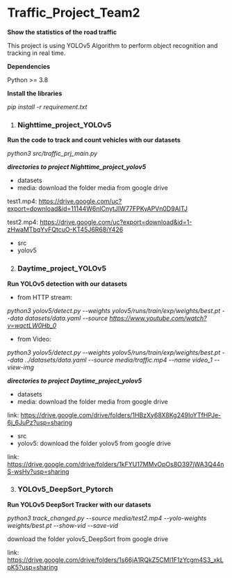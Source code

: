 # Traffic_Project_Team2

**Show the statistics of the road traffic**

This project is using YOLOv5  Algorithm to perform object recognition and tracking in real time.

**Dependencies**

Python >= 3.8

**Install the libraries**

*pip install -r requirement.txt*

1. ### Nighttime_project_YOLOv5


**Run the code to track and count vehicles with our datasets**

*python3 src/traffic_prj_main.py*

***directories to project Nighttime_project_yolov5***

 - datasets
 - media: download the folder media from google drive 
 
 test1.mp4: https://drive.google.com/uc?export=download&id=11144W6nlCnytJIW77FPKyAPVn0D9AITJ

 test2.mp4: https://drive.google.com/uc?export=download&id=1-zHwaMTbqYvFQtcuO-KT45J6R68iY426
 
 - src
 - yolov5

2. ### Daytime_project_YOLOv5

**Run YOLOv5 detection with our datasets**

- from HTTP stream:

*python3 yolov5/detect.py --weights yolov5/runs/train/exp/weights/best.pt  --data datasets/data.yaml --source https://www.youtube.com/watch?v=wqctLW0Hb_0*

- from Video: 

*python3 yolov5/detect.py --weights yolov5/runs/train/exp/weights/best.pt  --data ../datasets/data.yaml --source media/traffic.mp4 --name video_1 --view-img*

***directories to project Daytime_project_yolov5***

 - datasets
 - media: download the folder media from google drive 
 
 link: https://drive.google.com/drive/folders/1HBzXy68X8Kg249IoYTfHPJe-6j_6JuPz?usp=sharing
 - src
 - yolov5: download the folder yolov5 from google drive 
 
 link: https://drive.google.com/drive/folders/1kFYU17MMvOpOs8O397jWA3Q44nS-wsHy?usp=sharing


3. ### YOLOv5_DeepSort_Pytorch

**Run YOLOv5 DeepSort Tracker with our datasets**

*python3 track_changed.py --source media/test2.mp4 --yolo-weights weights/best.pt  --show-vid --save-vid*

download the folder yolov5_DeepSort from google drive 
 
 link: https://drive.google.com/drive/folders/1s66jA1RQkZ5CMI1F1zYcgm4S3_xkLpK5?usp=sharing









